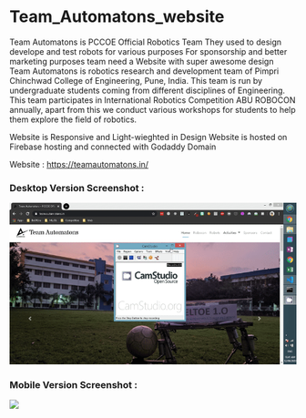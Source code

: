 # Team_Automatons_website

Team Automatons is PCCOE Official Robotics Team They used to design develope and test robots for various purposes For sponsorship and better marketing purposes team need a Website with super awesome design Team Automatons is robotics research and development team of Pimpri Chinchwad College of Engineering, Pune, India. This team is run by undergraduate students coming from different disciplines of Engineering. This team participates in International Robotics Competition ABU ROBOCON annually, apart from this we conduct various workshops for students to help them explore the field of robotics.

Website is Responsive and Light-wieghted in Design
Website is hosted on Firebase hosting and connected with Godaddy Domain

Website : https://teamautomatons.in/

### Desktop Version Screenshot :
![](https://raw.githubusercontent.com/Mayank-MP05/Team_Automatons_website/master/screenshots/Desktop-Version-Website.gif)
### Mobile Version Screenshot :
![](https://raw.githubusercontent.com/Mayank-MP05/Team_Automatons_website/master/screenshots/Mobile-Version-Website.gif)
